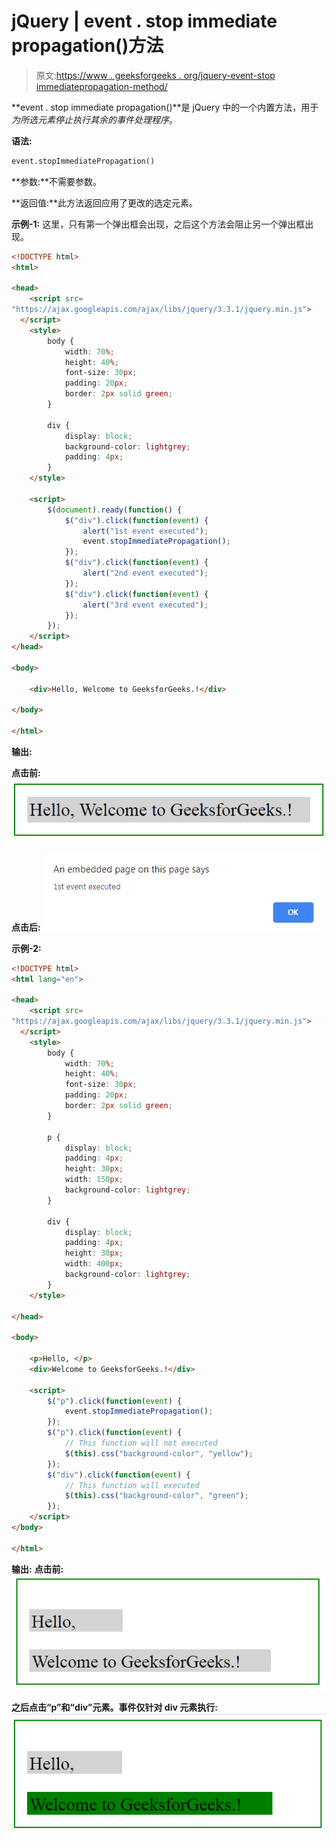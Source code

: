 # jQuery | event . stop immediate propagation()方法

> 原文:[https://www . geeksforgeeks . org/jquery-event-stop immediatepropagation-method/](https://www.geeksforgeeks.org/jquery-event-stopimmediatepropagation-method/)

**event . stop immediate propagation()**是 jQuery 中的一个内置方法，用于*为所选元素停止执行其余的事件处理程序*。

**语法:**

```html
event.stopImmediatePropagation()

```

**参数:**不需要参数。

**返回值:**此方法返回应用了更改的选定元素。

**示例-1:** 这里，只有第一个弹出框会出现，之后这个方法会阻止另一个弹出框出现。

```html
<!DOCTYPE html>
<html>

<head>
    <script src=
"https://ajax.googleapis.com/ajax/libs/jquery/3.3.1/jquery.min.js">
  </script>
    <style>
        body {
            width: 70%;
            height: 40%;
            font-size: 30px;
            padding: 20px;
            border: 2px solid green;
        }

        div {
            display: block;
            background-color: lightgrey;
            padding: 4px;
        }
    </style>

    <script>
        $(document).ready(function() {
            $("div").click(function(event) {
                alert("1st event executed");
                event.stopImmediatePropagation();
            });
            $("div").click(function(event) {
                alert("2nd event executed");
            });
            $("div").click(function(event) {
                alert("3rd event executed");
            });
        });
    </script>
</head>

<body>

    <div>Hello, Welcome to GeeksforGeeks.!</div>

</body>

</html>
```

**输出:**

**点击前:**
![](img/422bfe86b3fc1aa0b9c7fff5421b99d5.png)

**点击后:**
![](img/d1245742480b66167901005a86d2be31.png)

**示例-2:**

```html
<!DOCTYPE html>
<html lang="en">

<head>
    <script src=
"https://ajax.googleapis.com/ajax/libs/jquery/3.3.1/jquery.min.js">
  </script>
    <style>
        body {
            width: 70%;
            height: 40%;
            font-size: 30px;
            padding: 20px;
            border: 2px solid green;
        }

        p {
            display: block;
            padding: 4px;
            height: 30px;
            width: 150px;
            background-color: lightgrey;
        }

        div {
            display: block;
            padding: 4px;
            height: 30px;
            width: 400px;
            background-color: lightgrey;
        }
    </style>

</head>

<body>

    <p>Hello, </p>
    <div>Welcome to GeeksforGeeks.!</div>

    <script>
        $("p").click(function(event) {
            event.stopImmediatePropagation();
        });
        $("p").click(function(event) {
            // This function will not executed
            $(this).css("background-color", "yellow");
        });
        $("div").click(function(event) {
            // This function will executed
            $(this).css("background-color", "green");
        });
    </script>
</body>

</html>
```

**输出:**
**点击前:**
![](img/dd38df59ff758fc5587a224a0ebddae1.png)

**之后点击“p”和“div”元素。事件仅针对 div 元素执行:**
![](img/1520915d87db8fd8311e62586a1522d3.png)